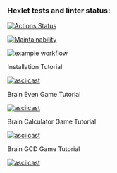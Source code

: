 ### Hexlet tests and linter status:
[![Actions Status](https://github.com/hsifananab/frontend-project-lvl1/workflows/hexlet-check/badge.svg)](https://github.com/hsifananab/frontend-project-lvl1/actions)

[![Maintainability](https://api.codeclimate.com/v1/badges/60be3b8e90c1a4754987/maintainability)](https://codeclimate.com/github/hsifananab/frontend-project-lvl1/maintainability)

![example workflow](https://github.com/hsifananab/frontend-project-lvl1/actions/workflows/superlinter.yml/badge.svg)

Installation Tutorial

[![asciicast](https://asciinema.org/a/tM2qpr2GK3mh6WGkFPjIKrFXh.svg)](https://asciinema.org/a/tM2qpr2GK3mh6WGkFPjIKrFXh)

Brain Even Game Tutorial

[![asciicast](https://asciinema.org/a/o3je2nqFJp9SXyc5E2zEZGWnY.svg)](https://asciinema.org/a/o3je2nqFJp9SXyc5E2zEZGWnY)

Brain Calculator Game Tutorial 

[![asciicast](https://asciinema.org/a/z4QiQZbPY29AUJwmMRlsiAhOr.svg)](https://asciinema.org/a/z4QiQZbPY29AUJwmMRlsiAhOr)

Brain GCD Game Tutorial

[![asciicast](https://asciinema.org/a/TXBxOl9WE95KGehxrZASxbI3V.svg)](https://asciinema.org/a/TXBxOl9WE95KGehxrZASxbI3V)